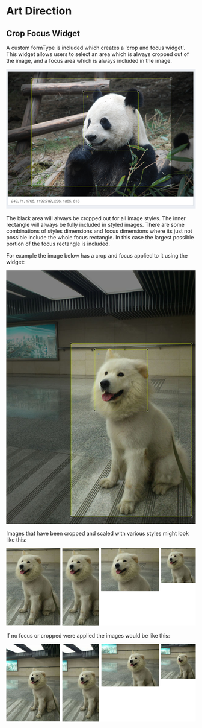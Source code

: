 # Art Direction

## Crop Focus Widget

A custom formType is included which creates a 'crop and focus widget'. This widget allows users to select an area which is always cropped out of the image, and a focus area which is always included in the image.

<img src="images/cropfocuswidget.jpg" />

The black area will always be cropped out for all image styles. The inner rectangle will always be fully included in styled images. 
There are some combinations of styles dimensions and focus dimensions where its just not possible include the whole focus rectangle. 
In this case the largest possible portion of the focus rectangle is included.

For example the image below has a crop and focus applied to it using the widget:

<img src="images/gougou-widget.jpg" />

Images that have been cropped and scaled with various styles might look like this:

<img src="images/gougou-focus-cropped.jpg" />

If no focus or cropped were applied the images would be like this:

<img src="images/gougou-nocrop-focus.jpg" />